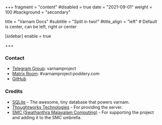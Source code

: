 
+++
fragment = "content"
#disabled = true
date = "2021-09-01"
weight = 100
#background = "secondary"

title = "Varnam Docs"
#subtitle = "Split in two!"
#title_align = "left" # Default is center, can be left, right or center

[sidebar]
enable = true

+++
### Contact

* [Telegram Group](https://t.me/varnamproject): varnamproject
* [Matrix Room](https://matrix.to/#/#varnamproject:poddery.com): #varnamproject:poddery.com
* [GitHub](https://github.com/varnamproject)

### Credits

* [SQLite](https://sqlite.org/) - The awesome, tiny database that powers varnam.
* [Thoughtworks Technologies](http://www.thoughtworks.com/) - For providing the server.
* [SMC (Swathanthra Malayalam Computing)](http://smc.org.in/) - For supporting the project and adding it to the SMC umbrella.

